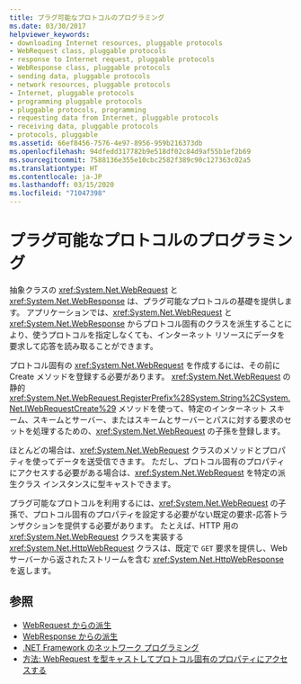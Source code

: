 ```yaml
---
title: プラグ可能なプロトコルのプログラミング
ms.date: 03/30/2017
helpviewer_keywords:
- downloading Internet resources, pluggable protocols
- WebRequest class, pluggable protocols
- response to Internet request, pluggable protocols
- WebResponse class, pluggable protocols
- sending data, pluggable protocols
- network resources, pluggable protocols
- Internet, pluggable protocols
- programming pluggable protocols
- pluggable protocols, programming
- requesting data from Internet, pluggable protocols
- receiving data, pluggable protocols
- protocols, pluggable
ms.assetid: 66ef8456-7576-4e97-8956-959b216373db
ms.openlocfilehash: 94dfedd317782b9e518df02c84d9af55b1ef2b69
ms.sourcegitcommit: 7588136e355e10cbc2582f389c90c127363c02a5
ms.translationtype: HT
ms.contentlocale: ja-JP
ms.lasthandoff: 03/15/2020
ms.locfileid: "71047398"
---
```

# <a name="programming-pluggable-protocols"></a>プラグ可能なプロトコルのプログラミング
抽象クラスの <xref:System.Net.WebRequest> と <xref:System.Net.WebResponse> は、プラグ可能なプロトコルの基礎を提供します。 アプリケーションでは、<xref:System.Net.WebRequest> と <xref:System.Net.WebResponse> からプロトコル固有のクラスを派生することにより、使うプロトコルを指定しなくても、インターネット リソースにデータを要求して応答を読み取ることができます。  
  
 プロトコル固有の <xref:System.Net.WebRequest> を作成するには、その前に Create メソッドを登録する必要があります。 <xref:System.Net.WebRequest> の静的 <xref:System.Net.WebRequest.RegisterPrefix%28System.String%2CSystem.Net.IWebRequestCreate%29> メソッドを使って、特定のインターネット スキーム、スキームとサーバー、またはスキームとサーバーとパスに対する要求のセットを処理するための、<xref:System.Net.WebRequest> の子孫を登録します。  
  
 ほとんどの場合は、<xref:System.Net.WebRequest> クラスのメソッドとプロパティを使ってデータを送受信できます。 ただし、プロトコル固有のプロパティにアクセスする必要がある場合は、<xref:System.Net.WebRequest> を特定の派生クラス インスタンスに型キャストできます。  
  
 プラグ可能なプロトコルを利用するには、<xref:System.Net.WebRequest> の子孫で、プロトコル固有のプロパティを設定する必要がない既定の要求-応答トランザクションを提供する必要があります。 たとえば、HTTP 用の <xref:System.Net.WebRequest> クラスを実装する <xref:System.Net.HttpWebRequest> クラスは、既定で `GET` 要求を提供し、Web サーバーから返されたストリームを含む <xref:System.Net.HttpWebResponse> を返します。  
  
## <a name="see-also"></a>参照

- [WebRequest からの派生](deriving-from-webrequest.md)
- [WebResponse からの派生](deriving-from-webresponse.md)
- [.NET Framework のネットワーク プログラミング](index.md)
- [方法: WebRequest を型キャストしてプロトコル固有のプロパティにアクセスする](how-to-typecast-a-webrequest-to-access-protocol-specific-properties.md)
